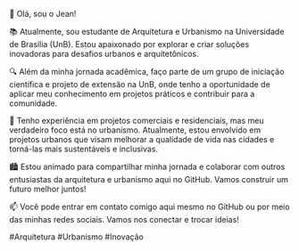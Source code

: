 👋 Olá, sou o Jean!

📚 Atualmente, sou estudante de Arquitetura e Urbanismo na Universidade de Brasília (UnB). Estou apaixonado por explorar e criar soluções inovadoras para desafios urbanos e arquitetônicos.

🔍 Além da minha jornada acadêmica, faço parte de um grupo de iniciação científica e projeto de extensão na UnB, onde tenho a oportunidade de aplicar meu conhecimento em projetos práticos e contribuir para a comunidade.

🏢 Tenho experiência em projetos comerciais e residenciais, mas meu verdadeiro foco está no urbanismo. Atualmente, estou envolvido em projetos urbanos que visam melhorar a qualidade de vida nas cidades e torná-las mais sustentáveis e inclusivas.

🏙️ Estou animado para compartilhar minha jornada e colaborar com outros entusiastas da arquitetura e urbanismo aqui no GitHub. Vamos construir um futuro melhor juntos!

📫 Você pode entrar em contato comigo aqui mesmo no GitHub ou por meio das minhas redes sociais. Vamos nos conectar e trocar ideias!

#Arquitetura #Urbanismo #Inovação

<!---
JeanAdalto/JeanAdalto is a ✨ special ✨ repository because its `README.md` (this file) appears on your GitHub profile.
You can click the Preview link to take a look at your changes.
--->
